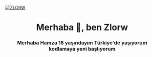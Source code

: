 [![ZLORW](https://media.discordapp.net/attachments/800009379868180494/948287775403302983/zlorw_banner.png)](https://github.com/Zl0rWw/)

<h1 align="center">Merhaba 👋, ben Zlorw</h1>
<h3 align="center">Merhaba Hamza 18 yaşındayım Türkiye'de yaşıyorum kodlamaya yeni başlıyorum</h3>
